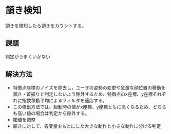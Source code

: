 # 頷き検知
頷きを検知したら頷きをカウントする。
## 課題
判定がうまくいかない
## 解決方法
- 特徴点座標のノイズを除去し，ユーザの姿勢の変更や急激な顔位置の移動を頷き・首振りと判定しないよう除外するため、特徴点のx座標、y座標それぞれに指数移動平均によるフィルタを適応する。
- この検出方法では、起動時の値がx座標、y座標ともに高くなるため、どちらも高い値の場合は判定から除外する。
- 閾値を調整
- 頷きに対して、各変量をもとにした大きな動作と小さな動作に分ける判定
